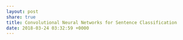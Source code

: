 ```yaml
---
layout: post
share: true
title: Convolutional Neural Networks for Sentence Classification
date: 2018-03-24 03:32:59 +0000
---
```

